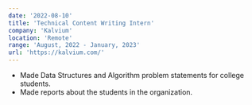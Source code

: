 ```yaml
---
date: '2022-08-10'
title: 'Technical Content Writing Intern'
company: 'Kalvium'
location: 'Remote'
range: 'August, 2022 - January, 2023'
url: 'https://kalvium.com/'
---
```


- Made Data Structures and Algorithm problem statements for college students.
- Made reports about the students in the organization.
